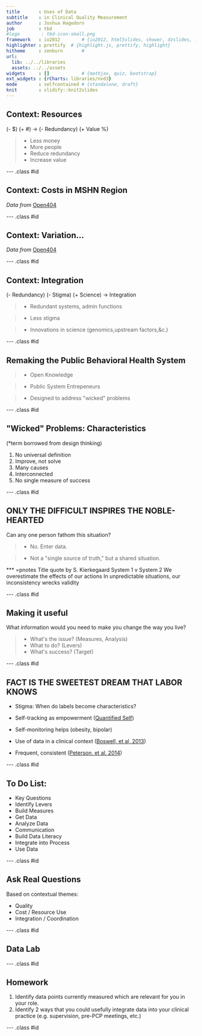 ```yaml
---
title       : Uses of Data
subtitle    : in Clinical Quality Measurement
author      : Joshua Hagedorn
job         : tbd
#logo        : tbd-icon-small.png
framework   : io2012        # {io2012, html5slides, shower, dzslides, ...}
highlighter : prettify  # {highlight.js, prettify, highlight}
hitheme     : zenburn       #      
url:
  lib: ../../libraries
  assets: ../../assets
widgets     : []            # {mathjax, quiz, bootstrap}
ext_widgets : {rCharts: libraries/nvd3}
mode        : selfcontained # {standalone, draft}
knit        : slidify::knit2slides
---
```




## Context: Resources
(- $) (+ #) -> (- Redundancy) (+ Value %)

>- Less money
>- More people
>- Reduce redundancy
>- Increase value

--- .class #id 

## Context: Costs in MSHN Region


<div id = 'chart31005322f0c' class = 'rChart nvd3'></div>
<script type='text/javascript'>
 $(document).ready(function(){
      drawchart31005322f0c()
    });
    function drawchart31005322f0c(){  
      var opts = {
 "dom": "chart31005322f0c",
"width":    800,
"height":    400,
"x": "FY",
"y": "CostInMillions",
"group": "ServiceType",
"type": "stackedAreaChart",
"id": "chart31005322f0c" 
},
        data = [
 {
 "X": 1,
"FY": 2006,
"ServiceType": "Care Coordination",
"CostInMillions":      42.613862,
"Cost1kSvd":     5353500.25 
},
{
 "X": 2,
"FY": 2006,
"ServiceType": "Crisis and Respite",
"CostInMillions":       6.931051,
"Cost1kSvd":      870735.05 
},
{
 "X": 3,
"FY": 2006,
"ServiceType": "Employment Services",
"CostInMillions":      30.669278,
"Cost1kSvd":     3852924.37 
},
{
 "X": 4,
"FY": 2006,
"ServiceType": "Equipment",
"CostInMillions":       1.036978,
"Cost1kSvd":      130273.62 
},
{
 "X": 5,
"FY": 2006,
"ServiceType": "Home & Community Based Services",
"CostInMillions":     130.055799,
"Cost1kSvd":    16338668.22 
},
{
 "X": 6,
"FY": 2006,
"ServiceType": "Hospital-based Services",
"CostInMillions":      30.287516,
"Cost1kSvd":     3804964.32 
},
{
 "X": 7,
"FY": 2006,
"ServiceType": "Medication",
"CostInMillions":        9.74048,
"Cost1kSvd":     1223678.39 
},
{
 "X": 8,
"FY": 2006,
"ServiceType": "Other",
"CostInMillions":       1.247035,
"Cost1kSvd":      156662.69 
},
{
 "X": 9,
"FY": 2006,
"ServiceType": "Outpatient Treatment",
"CostInMillions":      12.323178,
"Cost1kSvd":     1548137.94 
},
{
 "X": 10,
"FY": 2006,
"ServiceType": "Physical Health Services",
"CostInMillions":       8.868717,
"Cost1kSvd":     1114160.43 
},
{
 "X": 11,
"FY": 2006,
"ServiceType": "Screening & Assessment",
"CostInMillions":       9.032421,
"Cost1kSvd":     1134726.26 
},
{
 "X": 12,
"FY": 2006,
"ServiceType": "Transportation",
"CostInMillions":       2.321038,
"Cost1kSvd":      291587.69 
},
{
 "X": 13,
"FY": 2007,
"ServiceType": "Care Coordination",
"CostInMillions":       46.87062,
"Cost1kSvd":     5973062.32 
},
{
 "X": 14,
"FY": 2007,
"ServiceType": "Crisis and Respite",
"CostInMillions":       8.850937,
"Cost1kSvd":     1127938.96 
},
{
 "X": 15,
"FY": 2007,
"ServiceType": "Employment Services",
"CostInMillions":      31.269296,
"Cost1kSvd":     3984872.69 
},
{
 "X": 16,
"FY": 2007,
"ServiceType": "Equipment",
"CostInMillions":       0.391234,
"Cost1kSvd":       49857.78 
},
{
 "X": 17,
"FY": 2007,
"ServiceType": "Home & Community Based Services",
"CostInMillions":     138.880188,
"Cost1kSvd":    17698507.46 
},
{
 "X": 18,
"FY": 2007,
"ServiceType": "Hospital-based Services",
"CostInMillions":      27.125668,
"Cost1kSvd":     3456820.19 
},
{
 "X": 19,
"FY": 2007,
"ServiceType": "Medication",
"CostInMillions":       8.595706,
"Cost1kSvd":     1095413.02 
},
{
 "X": 20,
"FY": 2007,
"ServiceType": "Other",
"CostInMillions":       2.871638,
"Cost1kSvd":      365953.61 
},
{
 "X": 21,
"FY": 2007,
"ServiceType": "Outpatient Treatment",
"CostInMillions":      11.864475,
"Cost1kSvd":     1511975.91 
},
{
 "X": 22,
"FY": 2007,
"ServiceType": "Physical Health Services",
"CostInMillions":       8.589161,
"Cost1kSvd":     1094578.95 
},
{
 "X": 23,
"FY": 2007,
"ServiceType": "Screening & Assessment",
"CostInMillions":       9.531487,
"Cost1kSvd":     1214666.37 
},
{
 "X": 24,
"FY": 2007,
"ServiceType": "Transportation",
"CostInMillions":       1.056393,
"Cost1kSvd":      134623.81 
},
{
 "X": 25,
"FY": 2008,
"ServiceType": "Care Coordination",
"CostInMillions":      49.248123,
"Cost1kSvd":     6379290.54 
},
{
 "X": 26,
"FY": 2008,
"ServiceType": "Crisis and Respite",
"CostInMillions":       7.590687,
"Cost1kSvd":      983249.61 
},
{
 "X": 27,
"FY": 2008,
"ServiceType": "Employment Services",
"CostInMillions":      39.490188,
"Cost1kSvd":     5115309.33 
},
{
 "X": 28,
"FY": 2008,
"ServiceType": "Equipment",
"CostInMillions":       0.940484,
"Cost1kSvd":      121824.35 
},
{
 "X": 29,
"FY": 2008,
"ServiceType": "Home & Community Based Services",
"CostInMillions":     137.356028,
"Cost1kSvd":    17792231.61 
},
{
 "X": 30,
"FY": 2008,
"ServiceType": "Hospital-based Services",
"CostInMillions":      27.022979,
"Cost1kSvd":     3500385.88 
},
{
 "X": 31,
"FY": 2008,
"ServiceType": "Medication",
"CostInMillions":       8.679773,
"Cost1kSvd":     1124322.93 
},
{
 "X": 32,
"FY": 2008,
"ServiceType": "Other",
"CostInMillions":       0.392004,
"Cost1kSvd":       50777.72 
},
{
 "X": 33,
"FY": 2008,
"ServiceType": "Outpatient Treatment",
"CostInMillions":      12.003843,
"Cost1kSvd":     1554901.94 
},
{
 "X": 34,
"FY": 2008,
"ServiceType": "Physical Health Services",
"CostInMillions":       9.953256,
"Cost1kSvd":     1289281.87 
},
{
 "X": 35,
"FY": 2008,
"ServiceType": "Screening & Assessment",
"CostInMillions":       9.333895,
"Cost1kSvd":     1209053.76 
},
{
 "X": 36,
"FY": 2008,
"ServiceType": "Transportation",
"CostInMillions":       2.241453,
"Cost1kSvd":      290343.65 
},
{
 "X": 37,
"FY": 2009,
"ServiceType": "Care Coordination",
"CostInMillions":      49.210999,
"Cost1kSvd":     6149837.42 
},
{
 "X": 38,
"FY": 2009,
"ServiceType": "Crisis and Respite",
"CostInMillions":       8.149038,
"Cost1kSvd":     1018375.16 
},
{
 "X": 39,
"FY": 2009,
"ServiceType": "Employment Services",
"CostInMillions":      30.183907,
"Cost1kSvd":     3772045.36 
},
{
 "X": 40,
"FY": 2009,
"ServiceType": "Equipment",
"CostInMillions":       1.083057,
"Cost1kSvd":      135348.29 
},
{
 "X": 41,
"FY": 2009,
"ServiceType": "Home & Community Based Services",
"CostInMillions":     156.685168,
"Cost1kSvd":    19580750.81 
},
{
 "X": 42,
"FY": 2009,
"ServiceType": "Hospital-based Services",
"CostInMillions":      27.384664,
"Cost1kSvd":     3422227.44 
},
{
 "X": 43,
"FY": 2009,
"ServiceType": "Medication",
"CostInMillions":       9.961766,
"Cost1kSvd":     1244909.52 
},
{
 "X": 44,
"FY": 2009,
"ServiceType": "Other",
"CostInMillions":       0.554721,
"Cost1kSvd":       69322.79 
},
{
 "X": 45,
"FY": 2009,
"ServiceType": "Outpatient Treatment",
"CostInMillions":      13.971857,
"Cost1kSvd":     1746045.61 
},
{
 "X": 46,
"FY": 2009,
"ServiceType": "Physical Health Services",
"CostInMillions":       8.846238,
"Cost1kSvd":     1105503.37 
},
{
 "X": 47,
"FY": 2009,
"ServiceType": "Screening & Assessment",
"CostInMillions":       9.576346,
"Cost1kSvd":     1196744.06 
},
{
 "X": 48,
"FY": 2009,
"ServiceType": "Transportation",
"CostInMillions":       1.727071,
"Cost1kSvd":      215829.92 
},
{
 "X": 49,
"FY": 2010,
"ServiceType": "Care Coordination",
"CostInMillions":      50.757631,
"Cost1kSvd":      6373384.1 
},
{
 "X": 50,
"FY": 2010,
"ServiceType": "Crisis and Respite",
"CostInMillions":       8.088793,
"Cost1kSvd":     1015669.64 
},
{
 "X": 51,
"FY": 2010,
"ServiceType": "Employment Services",
"CostInMillions":       32.54015,
"Cost1kSvd":     4085905.32 
},
{
 "X": 52,
"FY": 2010,
"ServiceType": "Equipment",
"CostInMillions":       1.126856,
"Cost1kSvd":      141493.72 
},
{
 "X": 53,
"FY": 2010,
"ServiceType": "Home & Community Based Services",
"CostInMillions":     157.385646,
"Cost1kSvd":    19762135.36 
},
{
 "X": 54,
"FY": 2010,
"ServiceType": "Hospital-based Services",
"CostInMillions":      27.136653,
"Cost1kSvd":     3407414.99 
},
{
 "X": 55,
"FY": 2010,
"ServiceType": "Medication",
"CostInMillions":      11.888229,
"Cost1kSvd":     1492745.98 
},
{
 "X": 56,
"FY": 2010,
"ServiceType": "Other",
"CostInMillions":       0.606968,
"Cost1kSvd":       76213.96 
},
{
 "X": 57,
"FY": 2010,
"ServiceType": "Outpatient Treatment",
"CostInMillions":       15.84638,
"Cost1kSvd":     1989751.38 
},
{
 "X": 58,
"FY": 2010,
"ServiceType": "Physical Health Services",
"CostInMillions":      14.702819,
"Cost1kSvd":      1846160.1 
},
{
 "X": 59,
"FY": 2010,
"ServiceType": "Screening & Assessment",
"CostInMillions":       9.660163,
"Cost1kSvd":     1212978.78 
},
{
 "X": 60,
"FY": 2010,
"ServiceType": "Transportation",
"CostInMillions":       1.203583,
"Cost1kSvd":      151127.95 
},
{
 "X": 61,
"FY": 2011,
"ServiceType": "Care Coordination",
"CostInMillions":      54.888127,
"Cost1kSvd":     6934697.03 
},
{
 "X": 62,
"FY": 2011,
"ServiceType": "Crisis and Respite",
"CostInMillions":       7.403879,
"Cost1kSvd":      935423.75 
},
{
 "X": 63,
"FY": 2011,
"ServiceType": "Employment Services",
"CostInMillions":      37.750589,
"Cost1kSvd":     4769499.56 
},
{
 "X": 64,
"FY": 2011,
"ServiceType": "Equipment",
"CostInMillions":       1.054661,
"Cost1kSvd":      133248.39 
},
{
 "X": 65,
"FY": 2011,
"ServiceType": "Home & Community Based Services",
"CostInMillions":     175.185575,
"Cost1kSvd":    22133363.87 
},
{
 "X": 66,
"FY": 2011,
"ServiceType": "Hospital-based Services",
"CostInMillions":      30.128484,
"Cost1kSvd":     3806504.61 
},
{
 "X": 67,
"FY": 2011,
"ServiceType": "Medication",
"CostInMillions":      12.005911,
"Cost1kSvd":     1516855.46 
},
{
 "X": 68,
"FY": 2011,
"ServiceType": "Other",
"CostInMillions":       0.286611,
"Cost1kSvd":       48993.33 
},
{
 "X": 69,
"FY": 2011,
"ServiceType": "Outpatient Treatment",
"CostInMillions":      16.445063,
"Cost1kSvd":     2077708.53 
},
{
 "X": 70,
"FY": 2011,
"ServiceType": "Physical Health Services",
"CostInMillions":      13.057021,
"Cost1kSvd":     1649655.21 
},
{
 "X": 71,
"FY": 2011,
"ServiceType": "Screening & Assessment",
"CostInMillions":       9.860682,
"Cost1kSvd":     1245822.11 
},
{
 "X": 72,
"FY": 2011,
"ServiceType": "Transportation",
"CostInMillions":       1.484749,
"Cost1kSvd":      187586.73 
},
{
 "X": 73,
"FY": 2012,
"ServiceType": "Care Coordination",
"CostInMillions":      60.340533,
"Cost1kSvd":     7605310.44 
},
{
 "X": 74,
"FY": 2012,
"ServiceType": "Crisis and Respite",
"CostInMillions":       7.637112,
"Cost1kSvd":      962580.29 
},
{
 "X": 75,
"FY": 2012,
"ServiceType": "Employment Services",
"CostInMillions":      41.298085,
"Cost1kSvd":     5205203.55 
},
{
 "X": 76,
"FY": 2012,
"ServiceType": "Equipment",
"CostInMillions":       0.829144,
"Cost1kSvd":      104505.17 
},
{
 "X": 77,
"FY": 2012,
"ServiceType": "Home & Community Based Services",
"CostInMillions":     175.699641,
"Cost1kSvd":    22145152.63 
},
{
 "X": 78,
"FY": 2012,
"ServiceType": "Hospital-based Services",
"CostInMillions":      29.670014,
"Cost1kSvd":     3739603.48 
},
{
 "X": 79,
"FY": 2012,
"ServiceType": "Medication",
"CostInMillions":      16.318993,
"Cost1kSvd":     2056843.08 
},
{
 "X": 80,
"FY": 2012,
"ServiceType": "Other",
"CostInMillions":       0.279391,
"Cost1kSvd":       42851.38 
},
{
 "X": 81,
"FY": 2012,
"ServiceType": "Outpatient Treatment",
"CostInMillions":       18.95636,
"Cost1kSvd":     2389256.37 
},
{
 "X": 82,
"FY": 2012,
"ServiceType": "Physical Health Services",
"CostInMillions":      11.806161,
"Cost1kSvd":     1488046.51 
},
{
 "X": 83,
"FY": 2012,
"ServiceType": "Screening & Assessment",
"CostInMillions":      13.291204,
"Cost1kSvd":     1675221.07 
},
{
 "X": 84,
"FY": 2012,
"ServiceType": "Transportation",
"CostInMillions":        2.71721,
"Cost1kSvd":      342476.68 
},
{
 "X": 85,
"FY": 2013,
"ServiceType": "Care Coordination",
"CostInMillions":      62.491678,
"Cost1kSvd":        7584862 
},
{
 "X": 86,
"FY": 2013,
"ServiceType": "Crisis and Respite",
"CostInMillions":       6.349919,
"Cost1kSvd":      770714.77 
},
{
 "X": 87,
"FY": 2013,
"ServiceType": "Employment Services",
"CostInMillions":      38.932099,
"Cost1kSvd":     4725342.76 
},
{
 "X": 88,
"FY": 2013,
"ServiceType": "Equipment",
"CostInMillions":       1.144716,
"Cost1kSvd":      138938.71 
},
{
 "X": 89,
"FY": 2013,
"ServiceType": "Home & Community Based Services",
"CostInMillions":     182.226429,
"Cost1kSvd":    22117542.06 
},
{
 "X": 90,
"FY": 2013,
"ServiceType": "Hospital-based Services",
"CostInMillions":      30.654286,
"Cost1kSvd":     3720631.87 
},
{
 "X": 91,
"FY": 2013,
"ServiceType": "Medication",
"CostInMillions":       7.625619,
"Cost1kSvd":      925551.52 
},
{
 "X": 92,
"FY": 2013,
"ServiceType": "Other",
"CostInMillions":       0.882651,
"Cost1kSvd":      107130.84 
},
{
 "X": 93,
"FY": 2013,
"ServiceType": "Outpatient Treatment",
"CostInMillions":      22.203813,
"Cost1kSvd":     2694964.56 
},
{
 "X": 94,
"FY": 2013,
"ServiceType": "Physical Health Services",
"CostInMillions":      23.318153,
"Cost1kSvd":     2830216.41 
},
{
 "X": 95,
"FY": 2013,
"ServiceType": "Screening & Assessment",
"CostInMillions":       14.15695,
"Cost1kSvd":     1718284.99 
},
{
 "X": 96,
"FY": 2013,
"ServiceType": "Transportation",
"CostInMillions":       2.707066,
"Cost1kSvd":       328567.3 
} 
]
  
      if(!(opts.type==="pieChart" || opts.type==="sparklinePlus" || opts.type==="bulletChart")) {
        var data = d3.nest()
          .key(function(d){
            //return opts.group === undefined ? 'main' : d[opts.group]
            //instead of main would think a better default is opts.x
            return opts.group === undefined ? opts.y : d[opts.group];
          })
          .entries(data);
      }
      
      if (opts.disabled != undefined){
        data.map(function(d, i){
          d.disabled = opts.disabled[i]
        })
      }
      
      nv.addGraph(function() {
        var chart = nv.models[opts.type]()
          .width(opts.width)
          .height(opts.height)
          
        if (opts.type != "bulletChart"){
          chart
            .x(function(d) { return d[opts.x] })
            .y(function(d) { return d[opts.y] })
        }
          
         
        
          
        chart.xAxis
  .axisLabel("Year")
  .width(    62)

        
        
        chart.yAxis
  .axisLabel("Total cost, in millions")
  .width(    62)
      
       d3.select("#" + opts.id)
        .append('svg')
        .datum(data)
        .transition().duration(500)
        .call(chart);

       nv.utils.windowResize(chart.update);
       return chart;
      });
    };
</script>

*Data from* [Open404](https://github.com/j-hagedorn/open404)

--- .class #id 

## Context: Variation...


<div id = 'chart37302f1843e7' class = 'rChart nvd3'></div>
<script type='text/javascript'>
 $(document).ready(function(){
      drawchart37302f1843e7()
    });
    function drawchart37302f1843e7(){  
      var opts = {
 "dom": "chart37302f1843e7",
"width":    800,
"height":    400,
"x": "CMHSP",
"y": "CostPerUnit",
"group": "FirstofService.Description",
"type": "multiBarChart",
"id": "chart37302f1843e7" 
},
        data = [
 {
 "X": 1,
"CMHSP": "Bay-Arenac",
"FirstofService.Description": "Local Psychiatric Hospital - Acute Community PT73",
"CostPerUnit":         552.21,
"UnitPerPerson":            6.1,
"CostPerPerson":        3347.99,
"SumOfCases": 429,
"SumOfCost": 1436289,
"Perc_Svd":            7.6 
},
{
 "X": 2,
"CMHSP": "Bay-Arenac",
"FirstofService.Description": "Local Psychiatric Hospital/IMD PT68",
"CostPerUnit":         660.04,
"UnitPerPerson":            8.9,
"CostPerPerson":        5903.67,
"SumOfCases": 18,
"SumOfCost": 106266,
"Perc_Svd":            0.3 
},
{
 "X": 3,
"CMHSP": "Bay-Arenac",
"FirstofService.Description": "State Psychiatric Hospital - Inpatient PT22",
"CostPerUnit":         340.35,
"UnitPerPerson":             99,
"CostPerPerson":       33695.12,
"SumOfCases": 8,
"SumOfCost": 269561,
"Perc_Svd":            0.1 
},
{
 "X": 4,
"CMHSP": "Clinton Eaton Ingham",
"FirstofService.Description": "Local Psychiatric Hospital/IMD PT68",
"CostPerUnit":         437.98,
"UnitPerPerson":           12.5,
"CostPerPerson":        5457.02,
"SumOfCases": 731,
"SumOfCost": 3989084,
"Perc_Svd":            9.4 
},
{
 "X": 5,
"CMHSP": "Clinton Eaton Ingham",
"FirstofService.Description": "State Psychiatric Hospital - Inpatient PT22",
"CostPerUnit":         624.92,
"UnitPerPerson":           85.4,
"CostPerPerson":       53360.91,
"SumOfCases": 67,
"SumOfCost": 3575181,
"Perc_Svd":            0.9 
},
{
 "X": 6,
"CMHSP": "CMH for Central Michigan",
"FirstofService.Description": "Local Psychiatric Hospital - Acute Community PT73",
"CostPerUnit":         647.49,
"UnitPerPerson":            6.8,
"CostPerPerson":        4376.79,
"SumOfCases": 466,
"SumOfCost": 2039586,
"Perc_Svd":            5.7 
},
{
 "X": 7,
"CMHSP": "CMH for Central Michigan",
"FirstofService.Description": "Local Psychiatric Hospital/IMD PT68",
"CostPerUnit":         748.67,
"UnitPerPerson":            8.1,
"CostPerPerson":        6069.02,
"SumOfCases": 47,
"SumOfCost": 285244,
"Perc_Svd":            0.6 
},
{
 "X": 8,
"CMHSP": "CMH for Central Michigan",
"FirstofService.Description": "State Psychiatric Hospital - Inpatient PT22",
"CostPerUnit":         502.07,
"UnitPerPerson":          181.4,
"CostPerPerson":       91097.44,
"SumOfCases": 18,
"SumOfCost": 1639754,
"Perc_Svd":            0.2 
},
{
 "X": 9,
"CMHSP": "Gratiot",
"FirstofService.Description": "Local Psychiatric Hospital - Acute Community PT73",
"CostPerUnit":         647.99,
"UnitPerPerson":            6.8,
"CostPerPerson":        4434.41,
"SumOfCases": 83,
"SumOfCost": 368056,
"Perc_Svd":            5.2 
},
{
 "X": 10,
"CMHSP": "Gratiot",
"FirstofService.Description": "Local Psychiatric Hospital/IMD PT68",
"CostPerUnit":         603.36,
"UnitPerPerson":            3.6,
"CostPerPerson":        2159.39,
"SumOfCases": 38,
"SumOfCost": 82057,
"Perc_Svd":            2.4 
},
{
 "X": 11,
"CMHSP": "Gratiot",
"FirstofService.Description": "State Psychiatric Hospital - Inpatient PT22",
"CostPerUnit":         518.42,
"UnitPerPerson":          115.7,
"CostPerPerson":          59964,
"SumOfCases": 3,
"SumOfCost": 179892,
"Perc_Svd":            0.2 
},
{
 "X": 12,
"CMHSP": "Huron",
"FirstofService.Description": "Local Psychiatric Hospital - Acute Community PT73",
"CostPerUnit":         591.75,
"UnitPerPerson":            8.9,
"CostPerPerson":        5271.99,
"SumOfCases": 77,
"SumOfCost": 405943,
"Perc_Svd":            6.8 
},
{
 "X": 13,
"CMHSP": "Huron",
"FirstofService.Description": "Local Psychiatric Hospital/IMD PT68",
"CostPerUnit":         628.55,
"UnitPerPerson":            6.8,
"CostPerPerson":        4285.55,
"SumOfCases": 11,
"SumOfCost": 47141,
"Perc_Svd":              1 
},
{
 "X": 14,
"CMHSP": "Ionia",
"FirstofService.Description": "Local Psychiatric Hospital - Acute Community PT73",
"CostPerUnit":         794.38,
"UnitPerPerson":           10.7,
"CostPerPerson":        8514.39,
"SumOfCases": 71,
"SumOfCost": 604522,
"Perc_Svd":            3.7 
},
{
 "X": 15,
"CMHSP": "Ionia",
"FirstofService.Description": "Local Psychiatric Hospital/IMD PT68",
"CostPerUnit":         193.92,
"UnitPerPerson":           11.6,
"CostPerPerson":        2258.59,
"SumOfCases": 17,
"SumOfCost": 38396,
"Perc_Svd":            0.9 
},
{
 "X": 16,
"CMHSP": "Ionia",
"FirstofService.Description": "State Psychiatric Hospital - Inpatient PT22",
"CostPerUnit":         356.18,
"UnitPerPerson":           60.2,
"CostPerPerson":       21459.75,
"SumOfCases": 4,
"SumOfCost": 85839,
"Perc_Svd":            0.2 
},
{
 "X": 17,
"CMHSP": "Lifeways",
"FirstofService.Description": "Local Psychiatric Hospital - Acute Community PT73",
"CostPerUnit":         526.26,
"UnitPerPerson":            8.2,
"CostPerPerson":        4300.48,
"SumOfCases": 728,
"SumOfCost": 3130747,
"Perc_Svd":           10.9 
},
{
 "X": 18,
"CMHSP": "Lifeways",
"FirstofService.Description": "Local Psychiatric Hospital/IMD PT68",
"CostPerUnit":         610.13,
"UnitPerPerson":           11.7,
"CostPerPerson":        7150.78,
"SumOfCases": 150,
"SumOfCost": 1072617,
"Perc_Svd":            2.2 
},
{
 "X": 19,
"CMHSP": "Lifeways",
"FirstofService.Description": "State Psychiatric Hospital - Inpatient PT22",
"CostPerUnit":         560.35,
"UnitPerPerson":          167.2,
"CostPerPerson":       93696.68,
"SumOfCases": 19,
"SumOfCost": 1780237,
"Perc_Svd":            0.3 
},
{
 "X": 20,
"CMHSP": "Montcalm",
"FirstofService.Description": "Local Psychiatric Hospital - Acute Community PT73",
"CostPerUnit":         756.22,
"UnitPerPerson":            7.9,
"CostPerPerson":        6000.98,
"SumOfCases": 124,
"SumOfCost": 744121,
"Perc_Svd":           11.4 
},
{
 "X": 21,
"CMHSP": "Montcalm",
"FirstofService.Description": "Local Psychiatric Hospital/IMD PT68",
"CostPerUnit":         725.83,
"UnitPerPerson":            9.3,
"CostPerPerson":        6765.79,
"SumOfCases": 28,
"SumOfCost": 189442,
"Perc_Svd":            2.6 
},
{
 "X": 22,
"CMHSP": "Montcalm",
"FirstofService.Description": "State Psychiatric Hospital - Inpatient PT22",
"CostPerUnit":         472.27,
"UnitPerPerson":             90,
"CostPerPerson":          42504,
"SumOfCases": 5,
"SumOfCost": 212520,
"Perc_Svd":            0.5 
},
{
 "X": 23,
"CMHSP": "Newaygo",
"FirstofService.Description": "Local Psychiatric Hospital - Acute Community PT73",
"CostPerUnit":         673.53,
"UnitPerPerson":            9.9,
"CostPerPerson":        6679.18,
"SumOfCases": 84,
"SumOfCost": 561051,
"Perc_Svd":            4.5 
},
{
 "X": 24,
"CMHSP": "Newaygo",
"FirstofService.Description": "Local Psychiatric Hospital/IMD PT68",
"CostPerUnit":         616.91,
"UnitPerPerson":           12.8,
"CostPerPerson":        7904.12,
"SumOfCases": 16,
"SumOfCost": 126466,
"Perc_Svd":            0.9 
},
{
 "X": 25,
"CMHSP": "Newaygo",
"FirstofService.Description": "State Psychiatric Hospital - Inpatient PT22",
"CostPerUnit":          611.9,
"UnitPerPerson":             52,
"CostPerPerson":       31818.67,
"SumOfCases": 3,
"SumOfCost": 95456,
"Perc_Svd":            0.2 
},
{
 "X": 26,
"CMHSP": "Saginaw",
"FirstofService.Description": "Local Psychiatric Hospital - Acute Community PT73",
"CostPerUnit":          593.1,
"UnitPerPerson":           10.3,
"CostPerPerson":        6092.41,
"SumOfCases": 474,
"SumOfCost": 2887804,
"Perc_Svd":           10.6 
},
{
 "X": 27,
"CMHSP": "Saginaw",
"FirstofService.Description": "Local Psychiatric Hospital/IMD PT68",
"CostPerUnit":         549.46,
"UnitPerPerson":           12.3,
"CostPerPerson":        6765.25,
"SumOfCases": 16,
"SumOfCost": 108244,
"Perc_Svd":            0.4 
},
{
 "X": 28,
"CMHSP": "Saginaw",
"FirstofService.Description": "State Psychiatric Hospital - Inpatient PT22",
"CostPerUnit":         462.28,
"UnitPerPerson":            168,
"CostPerPerson":       77663.44,
"SumOfCases": 27,
"SumOfCost": 2096913,
"Perc_Svd":            0.6 
},
{
 "X": 29,
"CMHSP": "Shiawassee",
"FirstofService.Description": "Local Psychiatric Hospital - Acute Community PT73",
"CostPerUnit":         561.79,
"UnitPerPerson":            7.8,
"CostPerPerson":        4370.58,
"SumOfCases": 168,
"SumOfCost": 734258,
"Perc_Svd":           10.2 
},
{
 "X": 30,
"CMHSP": "Shiawassee",
"FirstofService.Description": "Local Psychiatric Hospital/IMD PT68",
"CostPerUnit":         795.44,
"UnitPerPerson":            9.5,
"CostPerPerson":        7520.55,
"SumOfCases": 11,
"SumOfCost": 82726,
"Perc_Svd":            0.7 
},
{
 "X": 31,
"CMHSP": "Shiawassee",
"FirstofService.Description": "State Psychiatric Hospital - Inpatient PT22",
"CostPerUnit":         275.49,
"UnitPerPerson":             75,
"CostPerPerson":          20662,
"SumOfCases": 4,
"SumOfCost": 82648,
"Perc_Svd":            0.2 
},
{
 "X": 32,
"CMHSP": "Tuscola",
"FirstofService.Description": "Local Psychiatric Hospital - Acute Community PT73",
"CostPerUnit":         583.06,
"UnitPerPerson":            7.7,
"CostPerPerson":        4487.94,
"SumOfCases": 109,
"SumOfCost": 489185,
"Perc_Svd":            8.8 
},
{
 "X": 33,
"CMHSP": "Tuscola",
"FirstofService.Description": "Local Psychiatric Hospital/IMD PT68",
"CostPerUnit":         562.46,
"UnitPerPerson":            6.8,
"CostPerPerson":        3796.62,
"SumOfCases": 8,
"SumOfCost": 30373,
"Perc_Svd":            0.6 
},
{
 "X": 34,
"CMHSP": "Tuscola",
"FirstofService.Description": "State Psychiatric Hospital - Inpatient PT22",
"CostPerUnit":         442.11,
"UnitPerPerson":          108.2,
"CostPerPerson":       47858.75,
"SumOfCases": 4,
"SumOfCost": 191435,
"Perc_Svd":            0.3 
} 
]
  
      if(!(opts.type==="pieChart" || opts.type==="sparklinePlus" || opts.type==="bulletChart")) {
        var data = d3.nest()
          .key(function(d){
            //return opts.group === undefined ? 'main' : d[opts.group]
            //instead of main would think a better default is opts.x
            return opts.group === undefined ? opts.y : d[opts.group];
          })
          .entries(data);
      }
      
      if (opts.disabled != undefined){
        data.map(function(d, i){
          d.disabled = opts.disabled[i]
        })
      }
      
      nv.addGraph(function() {
        var chart = nv.models[opts.type]()
          .width(opts.width)
          .height(opts.height)
          
        if (opts.type != "bulletChart"){
          chart
            .x(function(d) { return d[opts.x] })
            .y(function(d) { return d[opts.y] })
        }
          
         
        chart
  .color([ "#bdc9e1", "#67a9cf", "#02818a" ])
          
        chart.xAxis
  .axisLabel("CMHSP")
  .width(    62)

        
        
        chart.yAxis
  .axisLabel("Cost per day, 2013")
  .width(    62)
      
       d3.select("#" + opts.id)
        .append('svg')
        .datum(data)
        .transition().duration(500)
        .call(chart);

       nv.utils.windowResize(chart.update);
       return chart;
      });
    };
</script>

*Data from* [Open404](https://github.com/j-hagedorn/open404)

--- .class #id 

## Context: Integration
(- Redundancy) (- Stigma) (+ Science) -> Integration

>- Redundant systems, admin functions

>- Less stigma

>- Innovations in science (genomics,upstream factors,&c.)

--- .class #id 

## Remaking the Public Behavioral Health System

>- Open Knowledge

>- Public System Entrepeneurs

>- Designed to address "wicked" problems

--- .class #id 

## "Wicked" Problems: Characteristics
(*term borrowed from design thinking)

1. No universal definition
2. Improve, not solve
3. Many causes
4. Interconnected
5. No single measure of success

--- .class #id 

## ONLY THE DIFFICULT INSPIRES THE NOBLE-HEARTED 

Can any one person fathom this situation?

>- No.   Enter data.

>- Not a "single source of truth," but a shared situation.

*** =pnotes
Title quote by S. Kierkegaard
System 1 v System 2 
We overestimate the effects of our actions
In unpredictable situations, our inconsistency wrecks validity

--- .class #id 

## Making it useful

What information would you need to make you change the way you live?

>- What's the issue? (Measures, Analysis)
>- What to do? (Levers)
>- What's success? (Target)

--- .class #id 

## FACT IS THE SWEETEST DREAM THAT LABOR KNOWS

* Stigma: When do labels become characteristics?

* Self-tracking as empowerment
([Quantified Self](http://quantifiedself.com/))

* Self-monitoring helps (obesity, bipolar)

* Use of data in a clinical context
([Boswell, et al, 2013](http://www.scottdmiller.com/wp-content/uploads/2014/06/Implementing-routine-outcome-monitoring-in-clinical-practice-Benefits-challenges-and-solutions-Psychotherapy-Research_Boswell-Kraus-Mi.pdf))

* Frequent, consistent 
([Peterson, et al. 2014](http://onlinelibrary.wiley.com/doi/10.1002/oby.20807/full))

--- .class #id 

## To Do List:

* Key Questions
* Identify Levers
* Build Measures
* Get Data
* Analyze Data
* Communication
* Build Data Literacy
* Integrate into Process
* Use Data

--- .class #id 

## Ask Real Questions

Based on contextual themes:
* Quality
* Cost / Resource Use
* Integration / Coordination

--- .class #id

## Data Lab

--- .class #id

## Homework
1. Identify data points currently measured which are relevant for you in your role.
2. Identify 2 ways that you could usefully integrate data into your clinical practice (e.g. supervision, pre-PCP meetings, etc.)

--- .class #id

<style> 
.title-slide {
  background-color: #ffffff; /* #EDE0CF; ; #CA9F9D*/
  /* background-image:url(http://goo.gl/EpXln); */
} 
</style>
